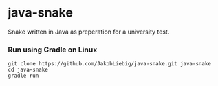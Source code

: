 # java-snake

Snake written in Java as preperation for a university test.

### Run using Gradle on Linux
```
git clone https://github.com/JakobLiebig/java-snake.git java-snake
cd java-snake
gradle run
```
